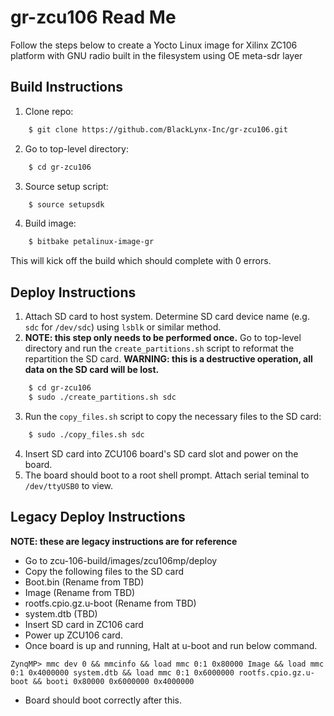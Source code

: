 # gr-zcu106 Read Me

Follow the steps below to create a Yocto Linux image for Xilinx ZC106 platform with GNU radio built in the filesystem using OE meta-sdr layer

## Build Instructions

1. Clone repo:
```bash
    $ git clone https://github.com/BlackLynx-Inc/gr-zcu106.git
```
2. Go to top-level directory:
```bash
    $ cd gr-zcu106
```
3. Source setup script:
```bash
    $ source setupsdk
```
4. Build image:
```bash
    $ bitbake petalinux-image-gr
```
This will kick off the build which should complete with 0 errors.

## Deploy Instructions

1. Attach SD card to host system. Determine SD card device name (e.g. `sdc` for `/dev/sdc`) using `lsblk` or similar method.
2. **NOTE: this step only needs to be performed once.** Go to top-level directory and run the `create_partitions.sh` script to reformat the repartition the SD card. **WARNING: this is a destructive operation, all data on the SD card will be lost.**
```bash
    $ cd gr-zcu106
    $ sudo ./create_partitions.sh sdc
```
3. Run the `copy_files.sh` script to copy the necessary files to the SD card:
```bash    
    $ sudo ./copy_files.sh sdc
```
4. Insert SD card into ZCU106 board's SD card slot and power on the board.
5. The board should boot to a root shell prompt. Attach serial teminal to `/dev/ttyUSB0` to view.

## Legacy Deploy Instructions 
**NOTE: these are legacy instructions are for reference**

* Go to zcu-106-build/images/zcu106mp/deploy
* Copy the following files to the SD card
* Boot.bin (Rename from TBD)
* Image (Rename from TBD)
* rootfs.cpio.gz.u-boot (Rename from TBD)
* system.dtb (TBD)
* Insert SD card in ZC106 card
* Power up ZCU106 card.
* Once board is up and running, Halt at u-boot and run below command. 
```
ZynqMP> mmc dev 0 && mmcinfo && load mmc 0:1 0x80000 Image && load mmc 0:1 0x4000000 system.dtb && load mmc 0:1 0x6000000 rootfs.cpio.gz.u-boot && booti 0x80000 0x6000000 0x4000000
```
* Board should boot correctly after this.
